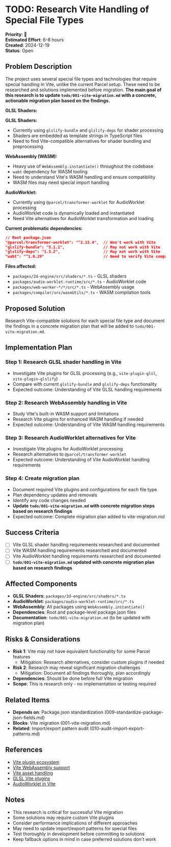 # TODO: Research Vite Handling of Special File Types

**Priority**: 🔴  
**Estimated Effort**: 6-8 hours  
**Created**: 2024-12-19  
**Status**: Open  

## Problem Description

The project uses several special file types and technologies that require special handling in Vite, unlike the current Parcel setup. These need to be researched and solutions implemented before migration. **The main goal of this research is to update `todo/001-vite-migration.md` with a concrete, actionable migration plan based on the findings.**

**GLSL Shaders:**

**GLSL Shaders:**
- Currently using `glslify-bundle` and `glslify-deps` for shader processing
- Shaders are embedded as template strings in TypeScript files
- Need to find Vite-compatible alternatives for shader bundling and preprocessing

**WebAssembly (WASM):**
- Heavy use of `WebAssembly.instantiate()` throughout the codebase
- `wabt` dependency for WASM tooling
- Need to understand Vite's WASM handling and ensure compatibility
- WASM files may need special import handling

**AudioWorklet:**
- Currently using `@parcel/transformer-worklet` for AudioWorklet processing
- AudioWorklet code is dynamically loaded and instantiated
- Need Vite alternatives for AudioWorklet transformation and loading

**Current problematic dependencies:**
```json
// Root package.json
"@parcel/transformer-worklet": "^2.15.4",  // Won't work with Vite
"glslify-bundle": "5.1.1",                 // May not work with Vite
"glslify-deps": "1.3.2",                   // May not work with Vite
"wabt": "^1.0.29"                          // Need to verify Vite compatibility
```

**Files affected:**
- `packages/2d-engine/src/shaders/*.ts` - GLSL shaders
- `packages/audio-worklet-runtime/src/*.ts` - AudioWorklet code
- `packages/web-worker-*/*/src/*.ts` - WebAssembly usage
- `packages/compiler/src/wasmUtils/*.ts` - WASM compilation tools

## Proposed Solution

Research Vite-compatible solutions for each special file type and document the findings in a concrete migration plan that will be added to `todo/001-vite-migration.md`.

## Implementation Plan

### Step 1: Research GLSL shader handling in Vite
- Investigate Vite plugins for GLSL processing (e.g., `vite-plugin-glsl`, `vite-plugin-glslify`)
- Compare with current `glslify-bundle` and `glslify-deps` functionality
- Expected outcome: Understanding of Vite GLSL handling requirements

### Step 2: Research WebAssembly handling in Vite
- Study Vite's built-in WASM support and limitations
- Research Vite plugins for enhanced WASM handling if needed
- Expected outcome: Understanding of Vite WASM handling requirements

### Step 3: Research AudioWorklet alternatives for Vite
- Investigate Vite plugins for AudioWorklet processing
- Research alternatives to `@parcel/transformer-worklet`
- Expected outcome: Understanding of Vite AudioWorklet handling requirements

### Step 4: Create migration plan
- Document required Vite plugins and configurations for each file type
- Plan dependency updates and removals
- Identify any code changes needed
- **Update `todo/001-vite-migration.md` with concrete migration steps based on research findings**
- Expected outcome: Complete migration plan added to vite-migration.md

## Success Criteria

- [ ] Vite GLSL shader handling requirements researched and documented
- [ ] Vite WASM handling requirements researched and documented
- [ ] Vite AudioWorklet handling requirements researched and documented
- [ ] **`todo/001-vite-migration.md` updated with concrete migration plan based on research findings**

## Affected Components

- **GLSL Shaders**: `packages/2d-engine/src/shaders/*.ts`
- **AudioWorklet**: `packages/audio-worklet-runtime/src/*.ts`
- **WebAssembly**: All packages using `WebAssembly.instantiate()`
- **Dependencies**: Root and package-level package.json files
- **Documentation**: `todo/001-vite-migration.md` (to be updated with migration plan)

## Risks & Considerations

- **Risk 1**: Vite may not have equivalent functionality for some Parcel features
  - Mitigation: Research alternatives, consider custom plugins if needed
- **Risk 2**: Research may reveal significant migration challenges
  - Mitigation: Document all findings thoroughly, plan accordingly
- **Dependencies**: Should be done before full Vite migration
- **Scope**: This is research only - no implementation or testing required

## Related Items

- **Depends on**: Package.json standardization (009-standardize-package-json-fields.md)
- **Blocks**: Vite migration (001-vite-migration.md)
- **Related**: Import/export pattern audit (010-audit-import-export-patterns.md)

## References

- [Vite plugin ecosystem](https://vitejs.dev/plugins/)
- [Vite WebAssembly support](https://vitejs.dev/guide/features.html#webassembly)
- [Vite asset handling](https://vitejs.dev/guide/assets.html)
- [GLSL Vite plugins](https://github.com/topics/vite-plugin-glsl)
- [AudioWorklet in Vite](https://github.com/search?q=vite+audioworklet)

## Notes

- This research is critical for successful Vite migration
- Some solutions may require custom Vite plugins
- Consider performance implications of different approaches
- May need to update import/export patterns for special files
- Test thoroughly in development before committing to solutions
- Keep fallback options in mind in case preferred solutions don't work 